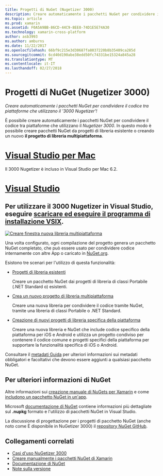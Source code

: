 ```yaml
---
title: Progetti di NuGet (Nugetizer 3000)
description: Creare automaticamente i pacchetti NuGet per condividere il codice tra piattaforme che utilizzano il '3000 Nugetizer'!
ms.topic: article
ms.prod: xamarin
ms.assetid: F0A5A9BB-86CD-44C9-8EE8-74D1E5E74A30
ms.technology: xamarin-cross-platform
author: asb3993
ms.author: amburns
ms.date: 11/22/2017
ms.openlocfilehash: 66bf9c215e3d30687fa8037220b8b35409ca285d
ms.sourcegitcommit: 6cd40d190abe38edd50fc74331be15324a845a28
ms.translationtype: MT
ms.contentlocale: it-IT
ms.lasthandoff: 02/27/2018
---
```

# <a name="nuget-projects-nugetizer-3000"></a>Progetti di NuGet (Nugetizer 3000)

_Creare automaticamente i pacchetti NuGet per condividere il codice tra piattaforme che utilizzano il '3000 Nugetizer'!_

È possibile creare automaticamente i pacchetti NuGet per condividere il codice tra piattaforme che utilizzano il _Nugetizer 3000_. In questo modo è possibile creare pacchetti NuGet da progetti di libreria esistente o creando un nuovo **il progetto di libreria multipiattaforma**.

# <a name="visual-studio-for-mactabvsmac"></a>[Visual Studio per Mac](#tab/vsmac)
Il 3000 Nugetizer è incluso in Visual Studio per Mac 6.2.
# <a name="visual-studiotabvswin"></a>[Visual Studio](#tab/vswin)
<a name="to-use-the-nugetizer-3000-in-visual-studio-please-download-and-run-the-vsix-installerhttpbitlynugetizer-2017"></a>Per utilizzare il 3000 Nugetizer in Visual Studio, eseguire [scaricare ed eseguire il programma di installazione VSIX](http://bit.ly/nugetizer-2017).
-----



[ ![](images/mulitplatform-library-sml.png "Creare finestra nuova libreria multipiattaforma")](images/mulitplatform-library.png)

Una volta configurato, ogni compilazione del progetto genera un pacchetto NuGet completato, che può essere usato per condividere codice internamente con altre App o caricato in [NuGet.org](https://www.nuget.org).

Esistono tre scenari per l'utilizzo di questa funzionalità:

- [Progetti di libreria esistenti](existing-library.md)

  Creare un pacchetto NuGet dai progetti di libreria di classi Portabile (.NET Standard o) esistenti.

- [Crea un nuovo progetto di libreria multipiattaforma](single-codebase.md)

  Creare una nuova libreria per condividere il codice tramite NuGet, tramite una libreria di classi Portabile o .NET Standard.

- [Creazione di nuovi progetti di libreria specifica della piattaforma](platform-specific.md)

  Creare una nuova libreria e NuGet che include codice specifico della piattaforma per iOS e Android e utilizza un progetto condiviso per contenere il codice comune e progetti specifici della piattaforma per supportare la funzionalità specifica di iOS o Android.

Consultare il [metadati Guida](metadata.md) per ulteriori informazioni sui metadati obbligatori e facoltativi che devono essere aggiunti a qualsiasi pacchetto NuGet.


## <a name="further-nuget-information"></a>Per ulteriori informazioni di NuGet

Altre informazioni sui [creazione manuale di NuGets per Xamarin](~/cross-platform/app-fundamentals/nuget-manual.md) e come [includono un pacchetto NuGet in un'app](https://docs.microsoft.com/visualstudio/mac/nuget-walkthrough).

Microsoft [documentazione di NuGet](https://docs.microsoft.com/nuget/) contiene informazioni più dettagliate sul **.nupkg** formato e l'utilizzo di pacchetti NuGet in Visual Studio.

La discussione di progettazione per i progetti di pacchetto NuGet (anche noto come È disponibile in NuGetizer 3000) il [repository NuGet GitHub](https://github.com/NuGet/Home/wiki/NuGetizer-3000).


## <a name="related-links"></a>Collegamenti correlati

- [Casi d'uso NuGetizer 3000](https://github.com/NuGet/Home/wiki/NuGetizer-Core-Scenarios)
- [Creare manualmente i pacchetti NuGet di Xamarin](~/cross-platform/app-fundamentals/nuget-manual.md)
- [Documentazione di NuGet](https://docs.microsoft.com/nuget/)
- [Note sulla versione](https://developer.xamarin.com/releases/studio/xamarin.studio_6.2/xamarin.studio_6.2/#NuGetizer_3000)
